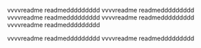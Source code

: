 vvvvreadme readmeddddddddd
vvvvreadme readmeddddddddd
vvvvreadme readmeddddddddd
vvvvreadme readmeddddddddd
vvvvreadme readmeddddddddd

vvvvreadme readmeddddddddd
vvvvreadme readmeddddddddd
